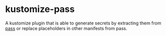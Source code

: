 # kustomize-pass

A kustomize plugin that is able to generate secrets by extracting them from [pass](https://www.passwordstore.org/) 
or replace placeholders in other manifests from pass. 
